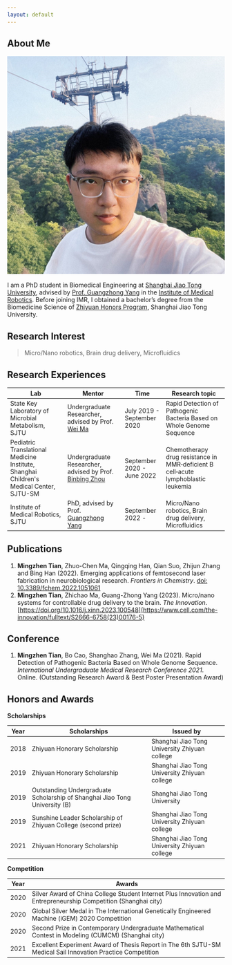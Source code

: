 ```yaml
---
layout: default
---
```


## About Me

<img class="profile-picture" src="photo2.jpg">

I am a PhD student in Biomedical Engineering at [Shanghai Jiao Tong University](https://www.sjtu.edu.cn/), advised by [Prof. Guangzhong Yang](https://bme.sjtu.edu.cn/Web/FacultyDetail/636) in the [Institute of Medical Robotics](https://imr.sjtu.edu.cn/). Before joining IMR, I obtained a bachelor’s degree from the Biomedicine Science of [Zhiyuan Honors Program](https://zhiyuan.sjtu.edu.cn/html/zhiyuan/index.php), Shanghai Jiao Tong University. 

## Research Interest
> Micro/Nano robotics, Brain drug delivery, Microfluidics

## Research Experiences

Lab | Mentor | Time | Research topic
-----|-------|-------- |--------
State Key Laboratory of Microbial Metabolism, SJTU | Undergraduate Researcher, advised by Prof. [Wei Ma](http://mml.sjtu.edu.cn/Data/View/312?showtype=view) | July 2019 - September 2020 | Rapid Detection of Pathogenic Bacteria Based on Whole Genome Sequence
Pediatric Translational Medicine Institute, Shanghai Children's Medical Center, SJTU-SM | Undergraduate Researcher, advised by Prof. [Binbing Zhou](http://daoshi.shsmu.edu.cn/Pages/TeacherInformationView.aspx?uid=9DFC6A44-1940-49E4-8769-C4CBB1B4A10E&from=s&pId=&tId=731) | September 2020 - June 2022 | Chemotherapy drug resistance in MMR‑deficient B cell‑acute lymphoblastic leukemia
Institute of Medical Robotics, SJTU | PhD, advised by Prof. [Guangzhong Yang](https://bme.sjtu.edu.cn/Web/FacultyDetail/636) | September 2022 - | Micro/Nano robotics, Brain drug delivery, Microfluidics

## Publications
1. **Mingzhen Tian**, Zhuo-Chen Ma, Qingqing Han, Qian Suo, Zhijun Zhang and Bing Han (2022). Emerging applications of femtosecond laser fabrication in neurobiological research. _Frontiers in Chemistry_. [doi: 10.3389/fchem.2022.1051061](https://www.frontiersin.org/articles/10.3389/fchem.2022.1051061)
2. **Mingzhen Tian**, Zhichao Ma, Guang-Zhong Yang (2023). Micro/nano systems for controllable drug delivery to the brain. _The Innovation_. [https://doi.org/10.1016/j.xinn.2023.100548](https://www.cell.com/the-innovation/fulltext/S2666-6758(23)00176-5)

## Conference
1. **Mingzhen Tian**, Bo Cao, Shanghao Zhang, Wei Ma (2021). Rapid Detection of Pathogenic Bacteria Based on Whole Genome Sequence. _International Undergraduate Medical Research Conference 2021_. Online. (Outstanding Research Award & Best Poster Presentation Award)

## Honors and Awards

**Scholarships**

Year | Scholarships | Issued by
-----|-------|--------
2018 | Zhiyuan Honorary Scholarship  | Shanghai Jiao Tong University Zhiyuan college
2019 | Zhiyuan Honorary Scholarship  | Shanghai Jiao Tong University Zhiyuan college
2019 | Outstanding Undergraduate Scholarship of Shanghai Jiao Tong University (B) | Shanghai Jiao Tong University
2019 | Sunshine Leader Scholarship of Zhiyuan College (second prize) | Shanghai Jiao Tong University Zhiyuan college
2021 | Zhiyuan Honorary Scholarship  | Shanghai Jiao Tong University Zhiyuan college

**Competition**

Year | Awards
-----|-------
2020 | Silver Award of China College Student Internet Plus Innovation and Entrepreneurship Competition (Shanghai city)
2020 | Global Silver Medal in The International Genetically Engineered Machine (iGEM) 2020 Competition
2020 | Second Prize in Contemporary Undergraduate Mathematical Contest in Modeling (CUMCM) (Shanghai city)
2021 | Excellent Experiment Award of Thesis Report in The 6th SJTU-SM Medical Sail Innovation Practice Competition
